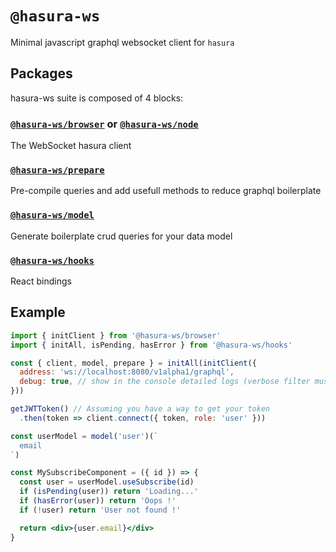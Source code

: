 # `@hasura-ws`

Minimal javascript graphql websocket client for `hasura`


## Packages

hasura-ws suite is composed of 4 blocks:

### [`@hasura-ws/browser`](packages/core) or [`@hasura-ws/node`](packages/core)
The WebSocket hasura client

### [`@hasura-ws/prepare`](packages/prepare)
Pre-compile queries and add usefull methods to reduce graphql boilerplate

### [`@hasura-ws/model`](packages/model)
Generate boilerplate crud queries for your data model

### [`@hasura-ws/hooks`](packages/hooks)
React bindings


## Example

```jsx
import { initClient } from '@hasura-ws/browser'
import { initAll, isPending, hasError } from '@hasura-ws/hooks'

const { client, model, prepare } = initAll(initClient({
  address: 'ws://localhost:8080/v1alpha1/graphql',
  debug: true, // show in the console detailed logs (verbose filter must be on)
}))

getJWTToken() // Assuming you have a way to get your token
  .then(token => client.connect({ token, role: 'user' }))

const userModel = model('user')(`
  email
`)

const MySubscribeComponent = ({ id }) => {
  const user = userModel.useSubscribe(id)
  if (isPending(user)) return 'Loading...'
  if (hasError(user)) return 'Oops !'
  if (!user) return 'User not found !'

  return <div>{user.email}</div>
}

```
